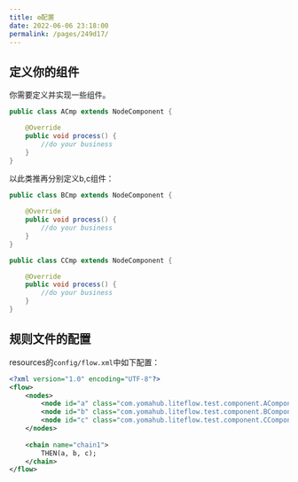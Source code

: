 ```yaml
---
title: ⚙️配置
date: 2022-06-06 23:18:00
permalink: /pages/249d17/
---
```


## 定义你的组件

你需要定义并实现一些组件。

```java
public class ACmp extends NodeComponent {

    @Override
    public void process() {
        //do your business
    }
}
```

以此类推再分别定义b,c组件：

```java
public class BCmp extends NodeComponent {

	@Override
	public void process() {
		//do your business
	}
}
```

```java
public class CCmp extends NodeComponent {

	@Override
	public void process() {
		//do your business
	}
}
```

## 规则文件的配置

resources的`config/flow.xml`中如下配置：

```xml
<?xml version="1.0" encoding="UTF-8"?>
<flow>
	<nodes>
		<node id="a" class="com.yomahub.liteflow.test.component.AComponent"/>
		<node id="b" class="com.yomahub.liteflow.test.component.BComponent"/>
		<node id="c" class="com.yomahub.liteflow.test.component.CComponent"/>
	</nodes>
	
	<chain name="chain1">
		THEN(a, b, c);
	</chain>
</flow>
```